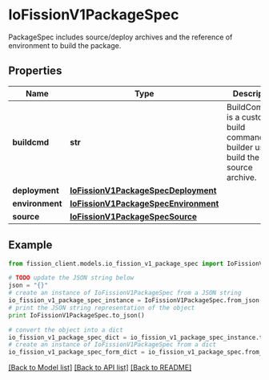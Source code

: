 # IoFissionV1PackageSpec

PackageSpec includes source/deploy archives and the reference of environment to build the package.

## Properties

Name | Type | Description | Notes
------------ | ------------- | ------------- | -------------
**buildcmd** | **str** | BuildCommand is a custom build command that builder used to build the source archive. | [optional] 
**deployment** | [**IoFissionV1PackageSpecDeployment**](IoFissionV1PackageSpecDeployment.md) |  | [optional] 
**environment** | [**IoFissionV1PackageSpecEnvironment**](IoFissionV1PackageSpecEnvironment.md) |  | 
**source** | [**IoFissionV1PackageSpecSource**](IoFissionV1PackageSpecSource.md) |  | [optional] 

## Example

```python
from fission_client.models.io_fission_v1_package_spec import IoFissionV1PackageSpec

# TODO update the JSON string below
json = "{}"
# create an instance of IoFissionV1PackageSpec from a JSON string
io_fission_v1_package_spec_instance = IoFissionV1PackageSpec.from_json(json)
# print the JSON string representation of the object
print IoFissionV1PackageSpec.to_json()

# convert the object into a dict
io_fission_v1_package_spec_dict = io_fission_v1_package_spec_instance.to_dict()
# create an instance of IoFissionV1PackageSpec from a dict
io_fission_v1_package_spec_form_dict = io_fission_v1_package_spec.from_dict(io_fission_v1_package_spec_dict)
```
[[Back to Model list]](../README.md#documentation-for-models) [[Back to API list]](../README.md#documentation-for-api-endpoints) [[Back to README]](../README.md)


